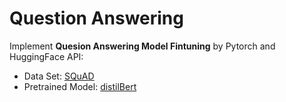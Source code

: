 # Question Answering
Implement **Quesion Answering Model Fintuning** by Pytorch and HuggingFace API:
* Data Set: [SQuAD](https://huggingface.co/datasets/squad)
* Pretrained Model: [distilBert](https://huggingface.co/docs/transformers/model_doc/distilbert)
